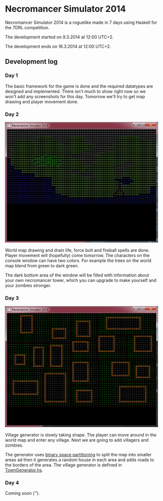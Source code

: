 Necromancer Simulator 2014
==========================

Necromancer Simulator 2014 is a roguelike made in 7 days using Haskell for the 7DRL competition.

The development started on 9.3.2014 at 12:00 UTC+2.

The development ends on 16.3.2014 at 12:00 UTC+2.

## Development log

### Day 1

The basic framework for the game is done and the required datatypes are designed and implemented. There isn't much to show right now so we won't add any screenshots for this day. Tomorrow we'll try to get map drawing and player movement done.

### Day 2

![Day 2](/screenshots/day2.png "Screenshot of day 2")

World map drawing and drain life, force bolt and fireball spells are done. Player movement will (hopefully) come tomorrow. The characters on the console window can have two colors. For example the trees on the world map blend from green to dark green.

The dark bottom area of the window will be filled with information about your own necromancer tower, which you can upgrade to make yourself and your zombies stronger.

### Day 3

![Day 3](/screenshots/day3.png "Screenshot of day 3")

Village generator is slowly taking shape. The player can move around in the world map and enter any village. Next we are going to add villagers and zombies.

The generator uses [binary space partitioning](http://en.wikipedia.org/wiki/Binary_space_partitioning) to split the map into smaller areas ad then it generates a random house in each area and adds roads to the borders of the area. The village generator is defined in [TownGenerator.hs](TownGenerator.hs).

### Day 4

Coming soon (:tm:).
